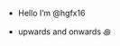 - Hello I’m @hgfx16

- upwards and onwards ꩜


<!---
hgfx16/hgfx16 is a ✨ special ✨ repository because its `README.md` (this file) appears on your GitHub profile.
You can click the Preview link to take a look at your changes.
--->
